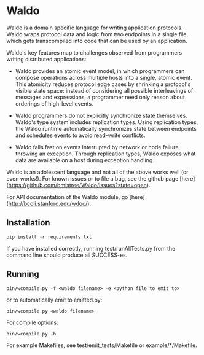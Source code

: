Waldo
================

Waldo is a domain specific language for writing application protocols.
Waldo wraps protocol data and logic from two endpoints in a single
file, which gets transcompiled into code that can be used by an
application.

Waldo's key features map to challenges observed from programmers
writing distributed applications:

  * Waldo provides an atomic event model, in which programmers can
compose operations across multiple hosts into a single, atomic event.
This atomicity reduces protocol edge cases by shrinking a protocol's
visible state space: instead of considering all possible interleavings
of messages and expressions, a programmer need only reason about
orderings of high-level events.

  * Waldo programmers do not explicitly synchronize state themselves.
Waldo's type system includes replication types.  Using replication
types, the Waldo runtime automatically synchronizes state between
endpoints and schedules events to avoid read-write conflicts.

  * Waldo fails fast on events interrupted by network or node
failure, throwing an exception.  Through replication types, Waldo
exposes what data are available on a host during exception handling.

Waldo is an adolescent language and not all of the above works well
(or even works!).  For known issues or to file a bug, see the github
page [here] (https://github.com/bmistree/Waldo/issues?state=open).

For API documentation of the Waldo module, go [here]
(http://bcoli.stanford.edu/wdoc/).


Installation
----------------
    pip install -r requirements.txt

If you have installed correctly, running test/runAllTests.py from the
command line should produce all SUCCESS-es.


Running
----------------

    bin/wcompile.py -f <waldo filename> -e <python file to emit to>

or to automatically emit to emitted.py:

    bin/wcompile.py <waldo filename> 

For compile options:

    bin/wcompile.py -h 

For example Makefiles, see test/emit_tests/Makefile or
example/*/Makefile.

